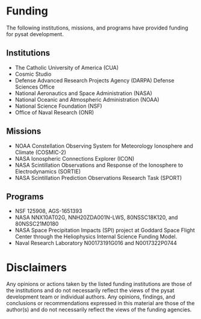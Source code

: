 Funding
=======
The following institutions, missions, and programs have provided funding
for pysat development.

Institutions
------------
 - The Catholic University of America (CUA)
 - Cosmic Studio
 - Defense Advanced Research Projects Agency (DARPA) Defense Sciences Office
 - National Aeronautics and Space Administration (NASA)
 - National Oceanic and Atmospheric Administration (NOAA)
 - National Science Foundation (NSF)
 - Office of Naval Research (ONR)

Missions
--------
 - NOAA Constellation Observing System for Meteorology Ionosphere and Climate (COSMIC-2)
 - NASA Ionospheric Connections Explorer (ICON)
 - NASA Scintillation Observations and Response of the Ionosphere to Electrodynamics (SORTIE)
 - NASA Scintillation Prediction Observations Research Task (SPORT)

Programs
--------
 - NSF 125908, AGS-1651393
 - NASA NNX10AT02G, NNH20ZDA001N-LWS, 80NSSC18K120, and 80NSSC21M0180
 - NASA Space Precipitation Impacts (SPI) project at Goddard Space Flight Center through the Heliophysics Internal Science Funding Model.
 - Naval Research Laboratory N00173191G016 and N0017322P0744
 
Disclaimers
===========
Any opinions or actions taken by the listed funding institutions are those of the institutions and do not necessarily reflect the views of the pysat development team or individual authors. Any opinions, findings, and conclusions or recommendations expressed in this material are those of the author(s) and do not necessarily reflect the views of the funding agencies.
